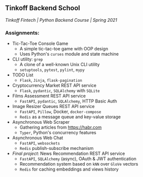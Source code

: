 ## Tinkoff Backend School 
*Tinkoff Fintech | Python Backend Course | Spring 2021*

### Assignments:

- Tic-Tac-Toe Console Game
  - A simple tic-tac-toe game with OOP design
  - Uses Python's `curses` module and state machine
- CLI utility: `grep`
  - A clone of a well-known Unix CLI utility
  - `setuptools`, `pytest`, `pylint`, `mypy`
- TODO List
  - `Flask`, `Jinja`, `flask-pagination` 
- Cryptocurrency Market REST API service
  - `Flask`, `pydantic`, `SQLAlchemy` with `SQLite`
- Films Assessment REST API service
  - `FastAPI`, `pydantic`, `SQLAlchemy`, HTTP Basic Auth
- Image Resizer Queues REST API service
  - `FastAPI`, `Pillow`, Docker, `docker-compose`
  - `Redis` as a message queue and key-value storage
- Asynchronous Web Scraper
  - Gathering articles from https://habr.com
  - `Typer`, Python's concurrency features
- Asynchronous Web Chat
  - `FastAPI`, `websockets`
  - `Redis` publish-subscribe mechanism
- *Final project*: News Recommendation REST API service
  - `FastAPI`, `SQLAlchemy` (async), OAuth & JWT authentication
  - Recommendation system based on `kNN` over `GloVe` vectors 
  - `Redis` for caching embeddings and views history